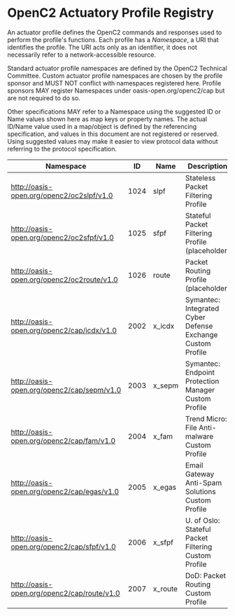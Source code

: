 # OpenC2 Actuatory Profile Registry

An actuator profile defines the OpenC2 commands and responses used to perform the profile's functions.  Each profile has a *Namespace*, a URI that identifies the profile.  The URI acts only as an identifier, it does not necessarily refer to a network-accessible resource.

Standard actuator profile namespaces are defined by the OpenC2 Technical Committee.  Custom actuator profile namespaces are chosen by the profile sponsor and MUST NOT conflict with namespaces registered here.  Profile sponsors MAY register Namespaces under oasis-open.org/openc2/cap but are not required to do so.

Other specifications MAY refer to a Namespace using the suggested ID or Name values shown here as map keys or property names.  The actual ID/Name value used in a map/object is defined by the referencing specification, and values in this document are not registered or reserved.  Using suggested values may make it easier to view protocol data without referring to the protocol specification.

| Namespace                                       |  ID  |   Name   | Description |
| ----------------------------------------------- | ---- | -------- | ----------- |
| http://oasis-open.org/openc2/oc2slpf/v1.0       | 1024 | slpf     | Stateless Packet Filtering Profile |
| http://oasis-open.org/openc2/oc2sfpf/v1.0       | 1025 | sfpf     | Stateful Packet Filtering Profile (placeholder) |
| http://oasis-open.org/openc2/oc2route/v1.0      | 1026 | route    | Packet Routing Profile (placeholder) |
| http://oasis-open.org/openc2/cap/icdx/v1.0      | 2002 | x_icdx   | Symantec: Integrated Cyber Defense Exchange Custom Profile |
| http://oasis-open.org/openc2/cap/sepm/v1.0      | 2003 | x_sepm   | Symantec: Endpoint Protection Manager Custom Profile |
| http://oasis-open.org/openc2/cap/fam/v1.0       | 2004 | x_fam    | Trend Micro: File Anti-malware Custom Profile |
| http://oasis-open.org/openc2/cap/egas/v1.0      | 2005 | x_egas   | Email Gateway Anti-Spam Solutions Custom Profile |
| http://oasis-open.org/openc2/cap/sfpf/v1.0      | 2006 | x_sfpf   | U. of Oslo: Stateful Packet Filtering Custom Profile |
| http://oasis-open.org/openc2/cap/route/v1.0     | 2007 | x_route  | DoD: Packet Routing Custom Profile |
